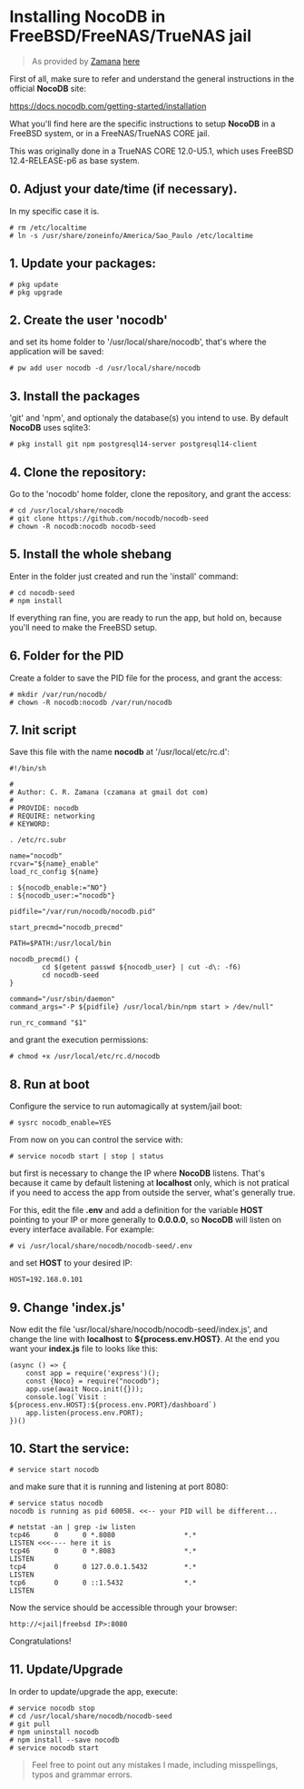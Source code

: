 # Installing NocoDB in FreeBSD/FreeNAS/TrueNAS jail

> As provided by [Zamana](https://github.com/Zamana) [here](https://gist.github.com/Zamana/e9281d736f9e9ce5882c6f4b140a590e)

First of all, make sure to refer and understand the general instructions in the official **NocoDB** site:

https://docs.nocodb.com/getting-started/installation

What you'll find here are the specific instructions to setup **NocoDB** in a FreeBSD system, or in a FreeNAS/TrueNAS CORE jail.

This was originally done in a TrueNAS CORE 12.0-U5.1, which uses FreeBSD 12.4-RELEASE-p6 as base system.


## 0. Adjust your date/time (if necessary). 

In my specific case it is.
```
# rm /etc/localtime
# ln -s /usr/share/zoneinfo/America/Sao_Paulo /etc/localtime
```

## 1. Update your packages:
```
# pkg update
# pkg upgrade
```

## 2. Create the user 'nocodb'

and set its home folder to '/usr/local/share/nocodb', that's where the application will be saved:
```
# pw add user nocodb -d /usr/local/share/nocodb
```

## 3. Install the packages

'git' and 'npm', and optionaly the database(s) you intend to use. By default **NocoDB** uses sqlite3:
```
# pkg install git npm postgresql14-server postgresql14-client
```

## 4. Clone the repository:

Go to the 'nocodb' home folder, clone the repository, and grant the access:
```
# cd /usr/local/share/nocodb
# git clone https://github.com/nocodb/nocodb-seed
# chown -R nocodb:nocodb nocodb-seed
```

## 5. Install the whole shebang

Enter in the folder just created and run the 'install' command:
```
# cd nocodb-seed
# npm install
```

If everything ran fine, you are ready to run the app, but hold on, because you'll need to make the FreeBSD setup.


## 6. Folder for the PID

Create a folder to save the PID file for the process, and grant the access:
```
# mkdir /var/run/nocodb/
# chown -R nocodb:nocodb /var/run/nocodb
```

## 7. Init script

Save this file with the name **nocodb** at '/usr/local/etc/rc.d':
```
#!/bin/sh

#
# Author: C. R. Zamana (czamana at gmail dot com)
#
# PROVIDE: nocodb
# REQUIRE: networking
# KEYWORD:

. /etc/rc.subr

name="nocodb"
rcvar="${name}_enable"
load_rc_config ${name}

: ${nocodb_enable:="NO"}
: ${nocodb_user:="nocodb"}

pidfile="/var/run/nocodb/nocodb.pid"

start_precmd="nocodb_precmd"

PATH=$PATH:/usr/local/bin

nocodb_precmd() {
        cd $(getent passwd ${nocodb_user} | cut -d\: -f6)
        cd nocodb-seed
}

command="/usr/sbin/daemon"
command_args="-P ${pidfile} /usr/local/bin/npm start > /dev/null"

run_rc_command "$1"
```

and grant the execution permissions:
```
# chmod +x /usr/local/etc/rc.d/nocodb
```

## 8. Run at boot

Configure the service to run automagically at system/jail boot:
```
# sysrc nocodb_enable=YES
```

From now on you can control the service with:
```
# service nocodb start | stop | status
```

but first is necessary to change the IP where **NocoDB** listens. That's because it came by default listening at **localhost** only, which is not pratical if you need to access the app from outside the server, what's generally true.

For this, edit the file **.env** and add a definition for the variable **HOST** pointing to your IP or more generally to **0.0.0.0**, so **NocoDB** will listen on every interface available. For example:
```
# vi /usr/local/share/nocodb/nocodb-seed/.env
```
and set **HOST** to your desired IP:

```
HOST=192.168.0.101
```

## 9. Change 'index.js'

Now edit the file 'usr/local/share/nocodb/nocodb-seed/index.js', and change the line with **localhost** to **${process.env.HOST}**. At the end you want your **index.js** file to looks like this:
```
(async () => {
    const app = require('express')();
    const {Noco} = require("nocodb");
    app.use(await Noco.init({}));
    console.log(`Visit : ${process.env.HOST}:${process.env.PORT}/dashboard`)
    app.listen(process.env.PORT);
})()
```

## 10. Start the service:
```
# service start nocodb
```

and make sure that it is running and listening at port 8080:
```
# service status nocodb
nocodb is running as pid 60058. <<-- your PID will be different...

# netstat -an | grep -iw listen
tcp46      0      0 *.8080                 *.*                    LISTEN <<<---- here it is
tcp46      0      0 *.8083                 *.*                    LISTEN
tcp4       0      0 127.0.0.1.5432         *.*                    LISTEN
tcp6       0      0 ::1.5432               *.*                    LISTEN
```

Now the service should be accessible through your browser:

```
http://<jail|freebsd IP>:8080
```

Congratulations!


## 11. Update/Upgrade

In order to update/upgrade the app, execute:
```
# service nocodb stop
# cd /usr/local/share/nocodb/nocodb-seed
# git pull
# npm uninstall nocodb
# npm install --save nocodb
# service nocodb start
```

> Feel free to point out any mistakes I made, including misspellings, typos and grammar errors.
